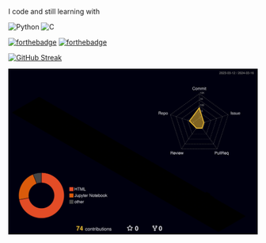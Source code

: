 <!--
[![Typing SVG](https://readme-typing-svg.herokuapp.com?size=40&duration=3000&center=true&width=600&height=100&lines=Hello+There+;I'm+drive;How+are+you+today%3F)](https://git.io/typing-svg)

-->

<!--## Hi there 👋-->
I code and still learning with

![Python](https://img.shields.io/badge/python-3670A0?style=for-the-badge&logo=python&logoColor=ffdd54)
![C](https://img.shields.io/badge/c-%2300599C.svg?style=for-the-badge&logo=c&logoColor=white)

[![forthebadge](https://forthebadge.com/images/badges/powered-by-coffee.svg)](https://forthebadge.com)
[![forthebadge](https://forthebadge.com/images/badges/winter-is-coming.svg)](https://forthebadge.com)

[![GitHub Streak](https://github-readme-streak-stats.herokuapp.com/?user=Nakarin010)](https://git.io/streak-stats)


![](profile-3d-contrib/profile-night-rainbow.svg)



<!--
**Nakarin010/Nakarin010** is a ✨ _special_ ✨ repository because its `README.md` (this file) appears on your GitHub profile.

![Bitcoin](https://img.shields.io/badge/Bitcoin-000?style=for-the-badge&logo=bitcoin&logoColor=white)
![Quora](https://img.shields.io/badge/Quora-%23B92B27.svg?style=for-the-badge&logo=Quora&logoColor=white)
![Python](https://img.shields.io/badge/python-3670A0?style=for-the-badge&logo=python&logoColor=ffdd54)





Here are some ideas to get you started:

- 🔭 I’m currently working on ...
- 🌱 I’m currently learning ...
- 👯 I’m looking to collaborate on ...
- 🤔 I’m looking for help with ...
- 💬 Ask me about ...
- 📫 How to reach me: ...
- 😄 Pronouns: ...
- ⚡ Fun fact: ...
-->
